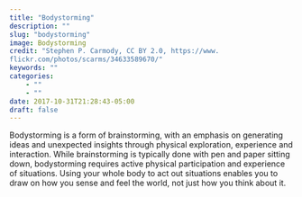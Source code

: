 ```yaml
---
title: "Bodystorming"
description: ""
slug: "bodystorming"
image: Bodystorming
credit: "Stephen P. Carmody, CC BY 2.0, https://www.flickr.com/photos/scarms/34633589670/"
keywords: ""
categories:
    - ""
    - ""
date: 2017-10-31T21:28:43-05:00
draft: false
---
```


Bodystorming is a form of brainstorming, with an emphasis on generating ideas and unexpected insights through physical exploration, experience and interaction. While brainstorming is typically done with pen and paper sitting down, bodystorming requires active physical participation and experience of situations. Using your whole body to act out situations enables you to draw on how you sense and feel the world, not just how you think about it.
